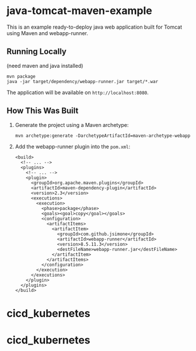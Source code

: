 # java-tomcat-maven-example

This is an example ready-to-deploy java web application built for Tomcat using Maven and webapp-runner.

## Running Locally

(need maven and java installed)

```
mvn package
java -jar target/dependency/webapp-runner.jar target/*.war
```

The application will be available on `http://localhost:8080`.

## How This Was Built

1. Generate the project using a Maven archetype:

   ```
   mvn archetype:generate -DarchetypeArtifactId=maven-archetype-webapp
   ```

2. Add the webapp-runner plugin into the `pom.xml`:

   ```
   <build>
     <!-- ... -->
     <plugins>
       <!-- ... -->
       <plugin>
         <groupId>org.apache.maven.plugins</groupId>
         <artifactId>maven-dependency-plugin</artifactId>
         <version>2.3</version>
         <executions>
           <execution>
             <phase>package</phase>
             <goals><goal>copy</goal></goals>
             <configuration>
               <artifactItems>
                 <artifactItem>
                   <groupId>com.github.jsimone</groupId>
                   <artifactId>webapp-runner</artifactId>
                   <version>8.5.11.3</version>
                   <destFileName>webapp-runner.jar</destFileName>
                 </artifactItem>
               </artifactItems>
             </configuration>
           </execution>
         </executions>
       </plugin>
     </plugins>
   </build>
   ```
# cicd_kubernetes
# cicd_kubernetes

